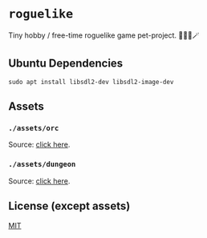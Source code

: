 # `roguelike`

Tiny hobby / free-time roguelike game pet-project. 🔮🧝🏻🪄

## Ubuntu Dependencies

```
sudo apt install libsdl2-dev libsdl2-image-dev
```

## Assets

### `./assets/orc`

Source: [click here](https://craftpix.net/freebies/free-top-down-orc-game-character-pixel-art).

### `./assets/dungeon`

Source: [click here](https://pixel-poem.itch.io/dungeon-assetpuck).

## License (except assets)

[MIT](./README.md)
